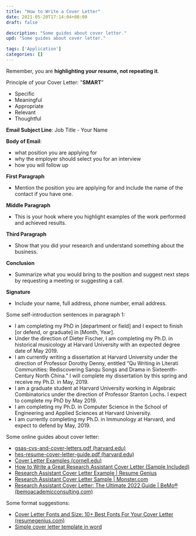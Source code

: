 ```yaml
---
title: "How to Write a Cover Letter"
date: 2021-05-20T17:14:04+08:00
draft: false

description: "Some guides about cover letter."
upd: "Some guides about cover letter."

tags: ['Application']
categories: []
---
```


<!--more-->

Remember, you are **highlighting your resume, not repeating it**.

Principle of your Cover Letter: "**SMART**”

- Specific
- Meaningful
- Appropriate
- Relevant
- Thoughtful

**Email Subject Line**: Job Title - Your Name

**Body of Email**:

- what position you are applying for
- why the employer should select you for an interview
- how you will follow up

**First Paragraph**

- Mention the position you are applying for and include the name of the contact if you have one.

**Middle Paragraph**

- This is your hook where you highlight examples of the work performed and achieved results.

**Third Paragraph**

- Show that you did your research and understand something about the business.

**Conclusion**

- Summarize what you would bring to the position and suggest next steps by requesting a meeting or suggesting a call.

**Signature**

- Include your name, full address, phone number, email address.

Some self-introduction sentences in paragraph 1:

- I am completing my PhD in [department or field] and I expect to finish [or defend, or  graduate] in [Month, Year].
- Under the direction of Dieter Fischer, I am completing my Ph.D. in historical musicology  at Harvard University with an expected degree date of May 2019. 
- I am currently writing a dissertation at  Harvard University under the direction of Professor Dorothy Denny, entitled “Qu Writing in  Literati Communities: Rediscovering Sanqu Songs and Drama in Sixteenth-Century North  China.” I will complete my dissertation by this spring and receive my Ph.D. in May, 2019.
- I am a graduate student at Harvard University working  in Algebraic Combinatorics under the direction of Professor Stanton Lochs. I expect to complete my  PhD by May 2019. 
- I am completing my Ph.D. in  Computer Science in the School of Engineering and Applied Sciences at Harvard University.
- I am currently  completing my Ph.D. in Immunology at Harvard, and expect to defend by May, 2019. 

Some online guides about cover letter:

- [gsas-cvs-and-cover-letters.pdf (harvard.edu)](https://hwpi.harvard.edu/files/ocs/files/gsas-cvs-and-cover-letters.pdf)
- [hes-resume-cover-letter-guide.pdf (harvard.edu)](https://ocs.fas.harvard.edu/files/ocs/files/hes-resume-cover-letter-guide.pdf)
- [Cover Letter Examples (cornell.edu)](https://www.engineering.cornell.edu/sites/default/files/departments/career%20services/Cover%20Letter%20Guide%20(accessible%20for%20website).pdf)
- [How to Write a Great Research Assistant Cover Letter (Sample Included) ](https://www.shemmassianconsulting.com/blog/research-assistant-cover-letter)
- [Research Assistant Cover Letter Example | Resume Genius](https://resumegenius.com/cover-letter-examples/research-assistant-cover-letter)
- [Research Assistant Cover Letter Sample | Monster.com](https://www.monster.com/career-advice/article/research-assistant-cover-letter)
- [Research Assistant Cover Letter: The Ultimate 2022 Guide | BeMo® (bemoacademicconsulting.com)](https://bemoacademicconsulting.com/blog/research-assistant-cover-letter)

Some format suggestions:

- [Cover Letter Fonts and Size: 10+ Best Fonts For Your Cover Letter (resumegenius.com)](https://resumegenius.com/blog/cover-letter-help/cover-letter-font#helvetica)
- [Simple cover letter template in word](https://templates.office.com/en-us/Simple-cover-letter-TM00002108)